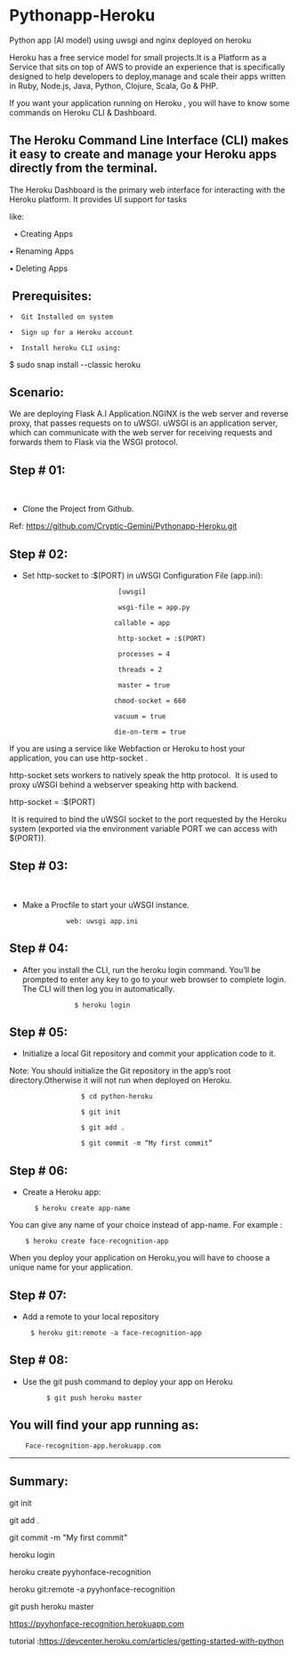 # Pythonapp-Heroku
Python app (AI model) using uwsgi and nginx deployed on heroku


Heroku has a free service model for small projects.It is a Platform as a Service that sits on top of AWS to provide an experience that is specifically designed to help developers to deploy,manage and scale their apps written in Ruby, Node.js, Java, Python, Clojure, Scala, Go & PHP.

If you want your application running on Heroku , you will have to know some commands on Heroku CLI & Dashboard.

The Heroku Command Line Interface (CLI) makes it easy to create and manage your Heroku apps directly from the terminal.
----------------------------------------------------------------------------------------------------------------------

The Heroku Dashboard is the primary web interface for interacting with the Heroku platform. It provides UI support for tasks 

like:


 
 • Creating Apps
    
 • Renaming Apps
    
 • Deleting Apps

 Prerequisites:
--------------------------------

    •  Git Installed on system

    •  Sign up for a Heroku account

    •  Install heroku CLI using:

$ sudo snap install --classic heroku


Scenario:
----------------

We are deploying Flask A.I Application.NGINX is the web server and reverse proxy, that passes requests on to uWSGI. uWSGI is an application server, which can communicate with the web server for receiving requests and forwards them to Flask via the WSGI protocol.


Step # 01:
-------------------
 
- Clone the Project from Github.

Ref: https://github.com/Cryptic-Gemini/Pythonapp-Heroku.git


Step # 02:
---------------------

- Set http-socket to :$(PORT) in uWSGI Configuration File (app.ini):

                              [uwsgi]

                              wsgi-file = app.py

                             callable = app

                              http-socket = :$(PORT)

                              processes = 4

                              threads = 2

                              master = true

                             chmod-socket = 660

                             vacuum = true

                             die-on-term = true

If you are using a service like Webfaction or Heroku to host your application, you can use http-socket .

http-socket sets workers to natively speak the http protocol. 
It is used to proxy uWSGI behind a webserver speaking http with backend.

http-socket = :$(PORT)


 It is required to bind the uWSGI socket to the port requested by the Heroku system (exported via the environment variable PORT we can access with $(PORT)).


Step # 03:
------------------
 
 - Make a Procfile to start your uWSGI instance.

                  web: uwsgi app.ini




Step # 04:
--------------------

- After you install the CLI, run the heroku login command. You’ll be prompted to enter any key to go to your web browser to complete login. The CLI will then log you in automatically.

                   $ heroku login

Step # 05:
-------------------------

- Initialize a local Git repository and commit your application code to it.

Note: You should initialize the Git repository in the app’s root directory.Otherwise it will not run when deployed on Heroku.
  
                      $ cd python-heroku

                      $ git init

                      $ git add .

                      $ git commit -m “My first commit”

Step # 06:
------------------

- Create a Heroku app:

         $ heroku create app-name

You can give any name of your choice instead of app-name.
For example :

        $ heroku create face-recognition-app

When you deploy your application on Heroku,you will have to choose a unique name for your application. 


Step # 07:
---------------

- Add a remote to your local repository


        $ heroku git:remote -a face-recognition-app



Step # 08:
------------------------

- Use the git push command to deploy your app on Heroku


            $ git push heroku master 


You will find your app running as:
-------------------------------

        Face-recognition-app.herokuapp.com

----------------------------------------------------------------------------------------------------------------------------
Summary:
----------------------------------------------------------------------------------------------------------------------------

git init

git add .

 git commit -m "My first commit"

heroku login

heroku create pyyhonface-recognition

heroku git:remote -a pyyhonface-recognition

git push heroku master

  https://pyyhonface-recognition.herokuapp.com
  
  
  tutorial :https://devcenter.heroku.com/articles/getting-started-with-python
